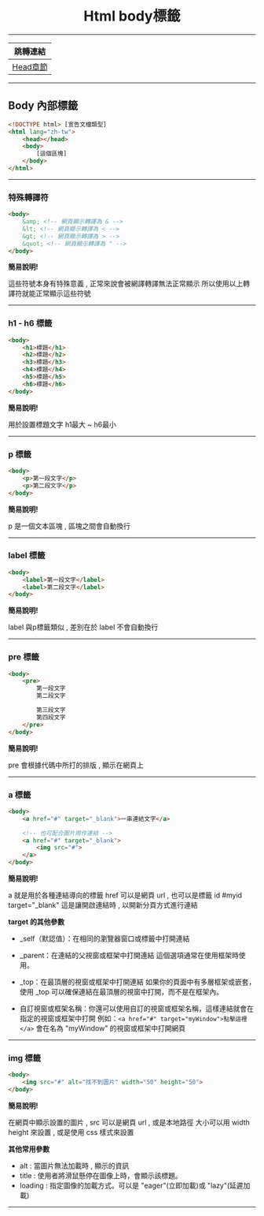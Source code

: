 <div align="center">
    <h1>Html body標籤</h1>
</div>
<hr>

|**跳轉連結**|
|:--:|
|[Head章節](Html_Head.md)|

<hr>

## Body 內部標籤

```html
<!DOCTYPE html> [宣告文檔類型]
<html lang="zh-tw">
    <head></head>
    <body>
        [這個區塊]
    </body>
</html>
```

<hr>

### 特殊轉譯符
```html
<body>
    &amp; <!-- 網頁顯示轉譯為 & -->
    &lt; <!-- 網頁顯示轉譯為 < -->
    &gt; <!-- 網頁顯示轉譯為 > -->
    &quot; <!-- 網頁顯示轉譯為 " -->
</body>
```
**簡易說明!**

這些符號本身有特殊意義 , 正常來說會被網譯轉譯無法正常顯示
所以使用以上轉譯符就能正常顯示這些符號

<hr>

### h1 - h6 標籤
```html
<body>
    <h1>標題</h1>
    <h2>標題</h2>
    <h3>標題</h3>
    <h4>標題</h4>
    <h5>標題</h5>
    <h6>標題</h6>
</body>
```
**簡易說明!**

用於設置標題文字 h1最大 ~ h6最小

<hr>

### p 標籤
```html
<body>
    <p>第一段文字</p>
    <p>第二段文字</p>
</body>
```
**簡易說明!**

p 是一個文本區塊 , 區塊之間會自動換行

<hr>

### label 標籤
```html
<body>
    <label>第一段文字</label>
    <label>第二段文字</label>
</body>
```
**簡易說明!**

label 與p標籤類似 , 差別在於 label 不會自動換行

<hr>

### pre 標籤
```html
<body>
    <pre>
        第一段文字
        第二段文字

        第三段文字
        第四段文字
    </pre>
</body>
```
**簡易說明!**

pre 會根據代碼中所打的排版 , 顯示在網頁上

<hr>

### a 標籤
```html
<body>
    <a href="#" target="_blank">一串連結文字</a>

    <!-- 也可配合圖片用作連結 -->
    <a href="#" target="_blank">
        <img src="#">
    </a>
</body>
```
**簡易說明!**

a 就是用於各種連結導向的標籤
href 可以是網頁 url , 也可以是標籤 id #myid
target="_blank" 這是讓開啟連結時 , 以開新分頁方式進行連結

**target 的其他參數**

+ _self（默認值）：在相同的瀏覽器窗口或標籤中打開連結

+ _parent：在連結的父視窗或框架中打開連結
這個選項通常在使用框架時使用。

+ _top：在最頂層的視窗或框架中打開連結
如果你的頁面中有多層框架或嵌套，使用 _top 可以確保連結在最頂層的視窗中打開，而不是在框架內。

+ 自訂視窗或框架名稱：你還可以使用自訂的視窗或框架名稱，這樣連結就會在指定的視窗或框架中打開
例如：`<a href="#" target="myWindow">點擊這裡</a>` 會在名為 "myWindow" 的視窗或框架中打開網頁

<hr>

### img 標籤
```html
<body>
    <img src="#" alt="找不到圖片" width="50" height="50">
</body>
```

**簡易說明!**

在網頁中顯示設置的圖片 , src 可以是網頁 url , 或是本地路徑
大小可以用 width height 來設置 , 或是使用 css 樣式來設置

**其他常用參數**

+ alt : 當圖片無法加載時 , 顯示的資訊
+ title : 使用者將滑鼠懸停在圖像上時，會顯示該標題。
+ loading : 指定圖像的加載方式。可以是 "eager"(立即加載)或 "lazy"(延遲加載)

<hr>